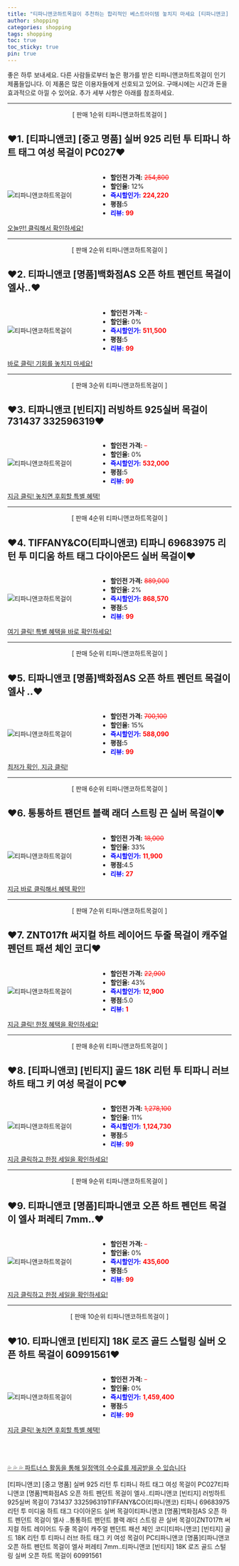 ```yaml
---
title: "티파니앤코하트목걸이 추천하는 합리적인 베스트아이템 놓치지 마세요 [티파니앤코] [중고 명품] 실버 925"
author: shopping
categories: shopping
tags: shopping
toc: true
toc_sticky: true
pin: true
---
```

좋은 하루 보내세요. 다른 사람들로부터 높은 평가를 받은 티파니앤코하트목걸이 인기 제품들입니다. 이 제품은 많은 이용자들에게 선호되고 있어요. 구매시에는 시간과 돈을 효과적으로 아낄 수 있어요. 추가 세부 사항은 아래를 참조하세요.

---
<p class="toplist" style="margin: 0 auto; display: block; width: fit-content;">[ 판매 1순위 티파니앤코하트목걸이 ]</p>

<h2><strong>❤️1. [티파니앤코] [중고 명품] 실버 925 리턴 투 티파니 하트 태그 여성 목걸이 PC027❤️</strong></h2>

<div style="display: flex; align-items: center;">
    <div style="flex: 0.4;">
        <img src="https://thumbnail6.coupangcdn.com/thumbnails/remote/230x230ex/image/vendor_inventory/c40e/3a229ea316c6cf10bfa826ae5e466fa43ca854391a67635a0ffd8c8a6efd.jpg" alt="티파니앤코하트목걸이" style="max-width: 100%;">
    </div>
    <div style="flex: 0.6; margin-left: 10px;">
        <ul>
            <li><strong>할인전 가격:</strong> <del style="color: red;">254,800</del></li>
            <li><strong>할인율:</strong> 12%</li>
            <li><span style='color:blue'><strong>즉시할인가:</strong></span> <span style='color:red'><strong>224,220</strong></span></li>
            <li><strong>평점:</strong>5</li>
            <li><span style='color:blue'><strong>리뷰:</strong></span> <span style='color:red'><strong>99</strong></span></li>
        </ul>
    </div>
</div>
<div class="center">
    <a href="https://selin100587001.github.io?lptag=AF9450613&subid=githubio&pageKey=8223633874&traceid=V0-153&itemId=23643353068&vendorItemId=90668747767" class="myButton">
        오늘만! 클릭해서 확인하세요!
    </a>
</div>


---
<p class="toplist" style="margin: 0 auto; display: block; width: fit-content;">[ 판매 2순위 티파니앤코하트목걸이 ]</p>

<h2><strong>❤️2. 티파니앤코 [명품]백화점AS 오픈 하트 펜던트 목걸이 엘사..❤️</strong></h2>

<div style="display: flex; align-items: center;">
    <div style="flex: 0.4;">
        <img src="https://thumbnail6.coupangcdn.com/thumbnails/remote/230x230ex/image/vendor_inventory/abc7/80273f1793f7d1dcc9315ac86909ab9b6fc97556a31b4615307eeed3e090.jpg" alt="티파니앤코하트목걸이" style="max-width: 100%;">
    </div>
    <div style="flex: 0.6; margin-left: 10px;">
        <ul>
            <li><strong>할인전 가격:</strong> <del style="color: red;">-</del></li>
            <li><strong>할인율:</strong> 0%</li>
            <li><span style='color:blue'><strong>즉시할인가:</strong></span> <span style='color:red'><strong>511,500</strong></span></li>
            <li><strong>평점:</strong>5</li>
            <li><span style='color:blue'><strong>리뷰:</strong></span> <span style='color:red'><strong>99</strong></span></li>
        </ul>
    </div>
</div>
<div class="center">
    <a href="https://selin100587001.github.io?lptag=AF9450613&subid=githubio&pageKey=8201211712&traceid=V0-153&itemId=23508190095&vendorItemId=90534591632" class="myButton">
        바로 클릭! 기회를 놓치지 마세요!
    </a>
</div>


---
<p class="toplist" style="margin: 0 auto; display: block; width: fit-content;">[ 판매 3순위 티파니앤코하트목걸이 ]</p>

<h2><strong>❤️3. 티파니앤코 [빈티지] 러빙하트 925실버 목걸이 731437 332596319❤️</strong></h2>

<div style="display: flex; align-items: center;">
    <div style="flex: 0.4;">
        <img src="https://thumbnail6.coupangcdn.com/thumbnails/remote/230x230ex/image/vendor_inventory/60ea/aaf56e80fb3f8ed82ddc5a1846f0e7c508a6dddc921774c8bf8cfdaa7c93.jpg" alt="티파니앤코하트목걸이" style="max-width: 100%;">
    </div>
    <div style="flex: 0.6; margin-left: 10px;">
        <ul>
            <li><strong>할인전 가격:</strong> <del style="color: red;">-</del></li>
            <li><strong>할인율:</strong> 0%</li>
            <li><span style='color:blue'><strong>즉시할인가:</strong></span> <span style='color:red'><strong>532,000</strong></span></li>
            <li><strong>평점:</strong>5</li>
            <li><span style='color:blue'><strong>리뷰:</strong></span> <span style='color:red'><strong>99</strong></span></li>
        </ul>
    </div>
</div>
<div class="center">
    <a href="https://selin100587001.github.io?lptag=AF9450613&subid=githubio&pageKey=7717964955&traceid=V0-153&itemId=20705764806&vendorItemId=87776926680" class="myButton">
        지금 클릭! 놓치면 후회할 특별 혜택!
    </a>
</div>


---
<p class="toplist" style="margin: 0 auto; display: block; width: fit-content;">[ 판매 4순위 티파니앤코하트목걸이 ]</p>

<h2><strong>❤️4. TIFFANY&CO(티파니앤코) 티파니 69683975 리턴 투 미디움 하트 태그 다이아몬드 실버 목걸이❤️</strong></h2>

<div style="display: flex; align-items: center;">
    <div style="flex: 0.4;">
        <img src="https://thumbnail8.coupangcdn.com/thumbnails/remote/230x230ex/image/vendor_inventory/347c/1b5c3ff7e92ad7052a5b3fc65dc08b79b288424d15247d834e038fb9054b.jpg" alt="티파니앤코하트목걸이" style="max-width: 100%;">
    </div>
    <div style="flex: 0.6; margin-left: 10px;">
        <ul>
            <li><strong>할인전 가격:</strong> <del style="color: red;">889,000</del></li>
            <li><strong>할인율:</strong> 2%</li>
            <li><span style='color:blue'><strong>즉시할인가:</strong></span> <span style='color:red'><strong>868,570</strong></span></li>
            <li><strong>평점:</strong>5</li>
            <li><span style='color:blue'><strong>리뷰:</strong></span> <span style='color:red'><strong>99</strong></span></li>
        </ul>
    </div>
</div>
<div class="center">
    <a href="https://selin100587001.github.io?lptag=AF9450613&subid=githubio&pageKey=8205182070&traceid=V0-153&itemId=23533087030&vendorItemId=90559364016" class="myButton">
        여기 클릭! 특별 혜택을 바로 확인하세요!
    </a>
</div>


---
<p class="toplist" style="margin: 0 auto; display: block; width: fit-content;">[ 판매 5순위 티파니앤코하트목걸이 ]</p>

<h2><strong>❤️5. 티파니앤코 [명품]백화점AS 오픈 하트 펜던트 목걸이 엘사 ..❤️</strong></h2>

<div style="display: flex; align-items: center;">
    <div style="flex: 0.4;">
        <img src="https://thumbnail6.coupangcdn.com/thumbnails/remote/230x230ex/image/vendor_inventory/7acd/fa157b78f6b7506541e5ecf23ab7dd62a15ff92853a9ecb3da7d4efd3803.jpg" alt="티파니앤코하트목걸이" style="max-width: 100%;">
    </div>
    <div style="flex: 0.6; margin-left: 10px;">
        <ul>
            <li><strong>할인전 가격:</strong> <del style="color: red;">700,100</del></li>
            <li><strong>할인율:</strong> 15%</li>
            <li><span style='color:blue'><strong>즉시할인가:</strong></span> <span style='color:red'><strong>588,090</strong></span></li>
            <li><strong>평점:</strong>5</li>
            <li><span style='color:blue'><strong>리뷰:</strong></span> <span style='color:red'><strong>99</strong></span></li>
        </ul>
    </div>
</div>
<div class="center">
    <a href="https://selin100587001.github.io?lptag=AF9450613&subid=githubio&pageKey=8201211834&traceid=V0-153&itemId=23508190923&vendorItemId=90538926177" class="myButton">
        최저가 확인, 지금 클릭!
    </a>
</div>


---
<p class="toplist" style="margin: 0 auto; display: block; width: fit-content;">[ 판매 6순위 티파니앤코하트목걸이 ]</p>

<h2><strong>❤️6. 통통하트 팬던트 블랙 래더 스트링 끈 실버 목걸이❤️</strong></h2>

<div style="display: flex; align-items: center;">
    <div style="flex: 0.4;">
        <img src="https://thumbnail7.coupangcdn.com/thumbnails/remote/230x230ex/image/vendor_inventory/145b/a3b3c9fb2b99fec154b2742d6b51889f1e626d6038024e15c23321b89d45.jpg" alt="티파니앤코하트목걸이" style="max-width: 100%;">
    </div>
    <div style="flex: 0.6; margin-left: 10px;">
        <ul>
            <li><strong>할인전 가격:</strong> <del style="color: red;">18,000</del></li>
            <li><strong>할인율:</strong> 33%</li>
            <li><span style='color:blue'><strong>즉시할인가:</strong></span> <span style='color:red'><strong>11,900</strong></span></li>
            <li><strong>평점:</strong>4.5</li>
            <li><span style='color:blue'><strong>리뷰:</strong></span> <span style='color:red'><strong>27</strong></span></li>
        </ul>
    </div>
</div>
<div class="center">
    <a href="https://selin100587001.github.io?lptag=AF9450613&subid=githubio&pageKey=7265426994&traceid=V0-153&itemId=18516232826&vendorItemId=85849073943" class="myButton">
        지금 바로 클릭해서 혜택 확인!
    </a>
</div>


---
<p class="toplist" style="margin: 0 auto; display: block; width: fit-content;">[ 판매 7순위 티파니앤코하트목걸이 ]</p>

<h2><strong>❤️7. ZNT017ft 써지컬 하트 레이어드 두줄 목걸이 캐주얼 펜던트 패션 체인 코디❤️</strong></h2>

<div style="display: flex; align-items: center;">
    <div style="flex: 0.4;">
        <img src="https://thumbnail8.coupangcdn.com/thumbnails/remote/230x230ex/image/vendor_inventory/8bf0/bfdc569d1f70b15527be199ea416751f0dafcf3df2634691f8361aba98d8.jpg" alt="티파니앤코하트목걸이" style="max-width: 100%;">
    </div>
    <div style="flex: 0.6; margin-left: 10px;">
        <ul>
            <li><strong>할인전 가격:</strong> <del style="color: red;">22,900</del></li>
            <li><strong>할인율:</strong> 43%</li>
            <li><span style='color:blue'><strong>즉시할인가:</strong></span> <span style='color:red'><strong>12,900</strong></span></li>
            <li><strong>평점:</strong>5.0</li>
            <li><span style='color:blue'><strong>리뷰:</strong></span> <span style='color:red'><strong>1</strong></span></li>
        </ul>
    </div>
</div>
<div class="center">
    <a href="https://selin100587001.github.io?lptag=AF9450613&subid=githubio&pageKey=7991685486&traceid=V0-153&itemId=22214910266&vendorItemId=89260904552" class="myButton">
        지금 클릭! 한정 혜택을 확인하세요!
    </a>
</div>


---
<p class="toplist" style="margin: 0 auto; display: block; width: fit-content;">[ 판매 8순위 티파니앤코하트목걸이 ]</p>

<h2><strong>❤️8. [티파니앤코] [빈티지] 골드 18K 리턴 투 티파니 러브 하트 태그 키 여성 목걸이 PC❤️</strong></h2>

<div style="display: flex; align-items: center;">
    <div style="flex: 0.4;">
        <img src="https://thumbnail8.coupangcdn.com/thumbnails/remote/230x230ex/image/vendor_inventory/2a7a/1157b5e61ee2e1c3582ea63896e122ed1516d6c82933cb50d06a9a8a3a5f.jpg" alt="티파니앤코하트목걸이" style="max-width: 100%;">
    </div>
    <div style="flex: 0.6; margin-left: 10px;">
        <ul>
            <li><strong>할인전 가격:</strong> <del style="color: red;">1,278,100</del></li>
            <li><strong>할인율:</strong> 11%</li>
            <li><span style='color:blue'><strong>즉시할인가:</strong></span> <span style='color:red'><strong>1,124,730</strong></span></li>
            <li><strong>평점:</strong>5</li>
            <li><span style='color:blue'><strong>리뷰:</strong></span> <span style='color:red'><strong>99</strong></span></li>
        </ul>
    </div>
</div>
<div class="center">
    <a href="https://selin100587001.github.io?lptag=AF9450613&subid=githubio&pageKey=8210674343&traceid=V0-153&itemId=23564628084&vendorItemId=90590588175" class="myButton">
        지금 클릭하고 한정 세일을 확인하세요!
    </a>
</div>


---
<p class="toplist" style="margin: 0 auto; display: block; width: fit-content;">[ 판매 9순위 티파니앤코하트목걸이 ]</p>

<h2><strong>❤️9. 티파니앤코 [명품]티파니앤코 오픈 하트 펜던트 목걸이 엘사 퍼레티 7mm..❤️</strong></h2>

<div style="display: flex; align-items: center;">
    <div style="flex: 0.4;">
        <img src="https://thumbnail7.coupangcdn.com/thumbnails/remote/230x230ex/image/vendor_inventory/fd2e/805b174fcee797c48dc142f0416d6856d73b9466169d36f511cb44e39008.jpg" alt="티파니앤코하트목걸이" style="max-width: 100%;">
    </div>
    <div style="flex: 0.6; margin-left: 10px;">
        <ul>
            <li><strong>할인전 가격:</strong> <del style="color: red;">-</del></li>
            <li><strong>할인율:</strong> 0%</li>
            <li><span style='color:blue'><strong>즉시할인가:</strong></span> <span style='color:red'><strong>435,600</strong></span></li>
            <li><strong>평점:</strong>5</li>
            <li><span style='color:blue'><strong>리뷰:</strong></span> <span style='color:red'><strong>99</strong></span></li>
        </ul>
    </div>
</div>
<div class="center">
    <a href="https://selin100587001.github.io?lptag=AF9450613&subid=githubio&pageKey=8073947729&traceid=V0-153&itemId=22735675965&vendorItemId=89770947770" class="myButton">
        지금 클릭하고 한정 세일을 확인하세요!
    </a>
</div>


---
<p class="toplist" style="margin: 0 auto; display: block; width: fit-content;">[ 판매 10순위 티파니앤코하트목걸이 ]</p>

<h2><strong>❤️10. 티파니앤코 [빈티지] 18K 로즈 골드 스털링 실버 오픈 하트 목걸이 60991561❤️</strong></h2>

<div style="display: flex; align-items: center;">
    <div style="flex: 0.4;">
        <img src="https://thumbnail7.coupangcdn.com/thumbnails/remote/230x230ex/image/vendor_inventory/2317/41154b642c3f593cf237dd6dbe1a9452215b28cf2b30a70fcbb272951262.jpg" alt="티파니앤코하트목걸이" style="max-width: 100%;">
    </div>
    <div style="flex: 0.6; margin-left: 10px;">
        <ul>
            <li><strong>할인전 가격:</strong> <del style="color: red;">-</del></li>
            <li><strong>할인율:</strong> 0%</li>
            <li><span style='color:blue'><strong>즉시할인가:</strong></span> <span style='color:red'><strong>1,459,400</strong></span></li>
            <li><strong>평점:</strong>5</li>
            <li><span style='color:blue'><strong>리뷰:</strong></span> <span style='color:red'><strong>99</strong></span></li>
        </ul>
    </div>
</div>
<div class="center">
    <a href="https://selin100587001.github.io?lptag=AF9450613&subid=githubio&pageKey=7589311272&traceid=V0-153&itemId=20051725009&vendorItemId=87147941047" class="myButton">
        지금 클릭! 놓치면 후회할 특별 혜택!
    </a>
</div>

<br><br><br>[💦 💦 💦 파트너스 활동을 통해 일정액의 수수료를 제공받을 수 있습니다](https://link.coupang.com/a/bcpT2c)<br><br>[티파니앤코] [중고 명품] 실버 925 리턴 투 티파니 하트 태그 여성 목걸이 PC027티파니앤코 [명품]백화점AS 오픈 하트 펜던트 목걸이 엘사..티파니앤코 [빈티지] 러빙하트 925실버 목걸이 731437 332596319TIFFANY&CO(티파니앤코) 티파니 69683975 리턴 투 미디움 하트 태그 다이아몬드 실버 목걸이티파니앤코 [명품]백화점AS 오픈 하트 펜던트 목걸이 엘사 ..통통하트 팬던트 블랙 래더 스트링 끈 실버 목걸이ZNT017ft 써지컬 하트 레이어드 두줄 목걸이 캐주얼 펜던트 패션 체인 코디[티파니앤코] [빈티지] 골드 18K 리턴 투 티파니 러브 하트 태그 키 여성 목걸이 PC티파니앤코 [명품]티파니앤코 오픈 하트 펜던트 목걸이 엘사 퍼레티 7mm..티파니앤코 [빈티지] 18K 로즈 골드 스털링 실버 오픈 하트 목걸이 60991561
